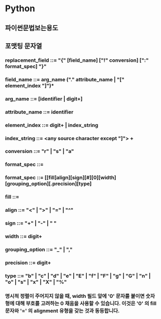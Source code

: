 # Python
## 파이썬문법보는용도


## 포맷팅 문자열

### replacement_field ::=  "{" [field_name] ["!" conversion] [":" format_spec] "}"   
### field_name        ::=  arg_name ("." attribute_name | "[" element_index "]")*   
### arg_name          ::=  [identifier | digit+]   
### attribute_name    ::=  identifier   
### element_index     ::=  digit+ | index_string   
### index_string      ::=  <any source character except "]"> +   
### conversion        ::=  "r" | "s" | "a"
### format_spec       ::=  <described in the next section>   
### format_spec     ::=  [[fill]align][sign][#][0][width][grouping_option][.precision][type]
### fill            ::=  <any character>
### align           ::=  "<" | ">" | "=" | "^"
### sign            ::=  "+" | "-" | " "
### width           ::=  digit+
### grouping_option ::=  "_" | ","
### precision       ::=  digit+
### type            ::=  "b" | "c" | "d" | "e" | "E" | "f" | "F" | "g" | "G" | "n" | "o" | "s" | "x" | "X" | "%"
  
### 명시적 정렬이 주어지지 않을 때, width 필드 앞에 '0' 문자를 붙이면 숫자 형에 대해 부호를 고려하는 0 채움을 사용할 수 있습니다. 이것은 '0' 의 fill 문자와 '=' 의 alignment 유형을 갖는 것과 동등합니다.
